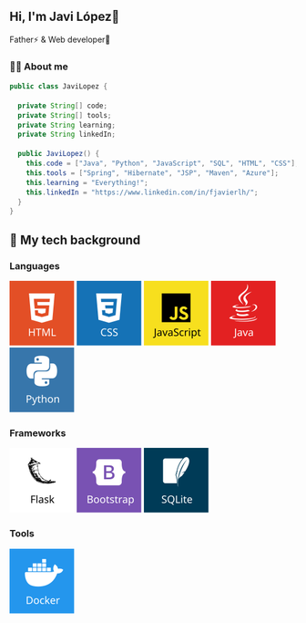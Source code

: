 
## Hi, I'm Javi López👋
Father⚡ & Web developer🚀

### 👦🏻 About me 
```java
public class JaviLopez {

  private String[] code;
  private String[] tools;
  private String learning;
  private String linkedIn;
  
  public JaviLopez() {
    this.code = ["Java", "Python", "JavaScript", "SQL", "HTML", "CSS"];
    this.tools = ["Spring", "Hibernate", "JSP", "Maven", "Azure"];
    this.learning = "Everything!";
    this.linkedIn = "https://www.linkedin.com/in/fjavierlh/";
  }
}
```

## 🎒 My tech background
### Languages
![HTML](img/html.svg)
![CSS](img/css.svg)
![JavaScript](img/javascript.svg)
![Java](img/java.svg)
![Python](img/python.svg)
### Frameworks
<!--![Spring](img/spring.svg-->
![Flask](img/flask.svg)
![Bootstrap](img/bootstrap.svg)
![SQLite](img/sqlite.svg)
### Tools
![Docker](img/docker.svg)
<!--![Maven](img/maven.svg-->
<!--![Git](img/git.svg-->
